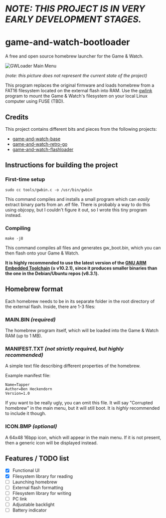 # _NOTE: THIS PROJECT IS IN VERY EARLY DEVELOPMENT STAGES._

# game-and-watch-bootloader

A free and open source homebrew launcher for the Game & Watch.

![GWLoader Main Menu](http://gw.prochazka.ml/menu.jpg)

_(note: this picture does not represent the current state of the project)_

This program replaces the original firmware and loads homebrew from a FAT16 filesystem located on the external flash into RAM. Use the [gwlink](https://github.com/prochazkaml/gwlink) program to mount the Game & Watch's filesystem on your local Linux computer using FUSE (TBD).

## Credits

This project contains different bits and pieces from the following projects:

- [game-and-watch-base](https://github.com/ghidraninja/game-and-watch-base)
- [game-and-watch-retro-go](https://github.com/kbeckmann/game-and-watch-retro-go)
- [game-and-watch-flashloader](https://github.com/ghidraninja/game-and-watch-flashloader)

## Instructions for building the project

### First-time setup

```
sudo cc tools/gwbin.c -o /usr/bin/gwbin
```

This command compiles and installs a small program which can _easily_ extract binary parts from an .elf file. There is probably a way to do this using objcopy, but I couldn't figure it out, so I wrote this tiny program instead.

### Compiling

```
make -j8
```

This command compiles all files and generates gw_boot.bin, which you can then flash onto your Game & Watch.

**It is highly recommended to use the latest version of the [GNU ARM Embedded Toolchain](https://developer.arm.com/tools-and-software/open-source-software/developer-tools/gnu-toolchain/gnu-rm/downloads) (≥ v10.2.1), since it produces smaller binaries than the one in the Debian/Ubuntu repos (v8.3.1).**

## Homebrew format

Each homebrew needs to be in its separate folder in the root directory of the external flash. Inside, there are 1-3 files:

### MAIN.BIN _(required)_

The homebrew program itself, which will be loaded into the Game & Watch RAM (up to 1 MB).

### MANIFEST.TXT _(not strictly required, but highly recommended)_

A simple text file describing different properties of the homebrew.

Example manifest file:

```
Name=Tapper
Author=Ben Heckendorn
Version=1.0
```

If you want to be really ugly, you can omit this file. It will say "Corrupted homebrew" in the main menu, but it will still boot. It is _highly_ recommended to include it though.

### ICON.BMP _(optional)_

A 64x48 16bpp icon, which will appear in the main menu. If it is not present, then a generic icon will be displayed instead.

## Features / TODO list

- [X] Functional UI
- [X] Filesystem library for reading
- [ ] Launching homebrew
- [ ] External flash formatting
- [ ] Filesystem library for writing
- [ ] PC link
- [ ] Adjustable backlight
- [ ] Battery indicator
